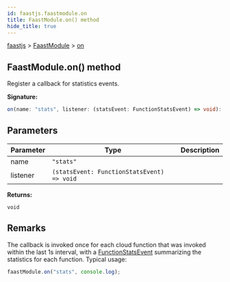 ```yaml
---
id: faastjs.faastmodule.on
title: FaastModule.on() method
hide_title: true
---
```

[faastjs](./faastjs.md) &gt; [FaastModule](./faastjs.faastmodule.md) &gt; [on](./faastjs.faastmodule.on.md)

## FaastModule.on() method

Register a callback for statistics events.

<b>Signature:</b>

```typescript
on(name: "stats", listener: (statsEvent: FunctionStatsEvent) => void): void;
```

## Parameters

|  Parameter | Type | Description |
|  --- | --- | --- |
|  name | `"stats"` |  |
|  listener | `(statsEvent: FunctionStatsEvent) => void` |  |

<b>Returns:</b>

`void`

## Remarks

The callback is invoked once for each cloud function that was invoked within the last 1s interval, with a [FunctionStatsEvent](./faastjs.functionstatsevent.md) summarizing the statistics for each function. Typical usage:

```typescript
faastModule.on("stats", console.log);

```
